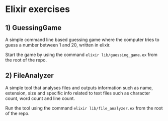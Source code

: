 # Elixir exercises

## 1) GuessingGame

A simple command line based guessing game where the computer tries to guess a number between 1 and 20, written in elixir.  

Start the game by using the command ```elixir lib/guessing_game.ex``` from the root of the repo.

## 2) FileAnalyzer

A simple tool that analyses files and outputs information such as name, extension, size and specific info related to text files such as character count, word count and line count.

Run the tool using the command ```elixir lib/file_analyzer.ex``` from the root of the repo.
